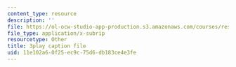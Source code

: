 ```yaml
---
content_type: resource
description: ''
file: https://ol-ocw-studio-app-production.s3.amazonaws.com/courses/res-3-004-visualizing-materials-science-fall-2017/11e102a60f25ec9c75d6db183ce4e3fe_1Ed3U4rmyXU.srt
file_type: application/x-subrip
resourcetype: Other
title: 3play caption file
uid: 11e102a6-0f25-ec9c-75d6-db183ce4e3fe
---
```

